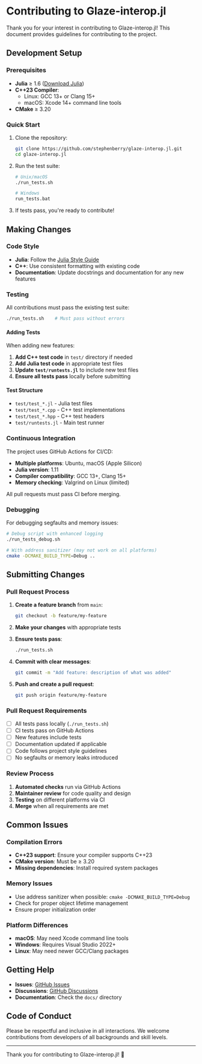 # Contributing to Glaze-interop.jl

Thank you for your interest in contributing to Glaze-interop.jl! This document provides guidelines for contributing to the project.

## Development Setup

### Prerequisites

- **Julia** ≥ 1.6 ([Download Julia](https://julialang.org/downloads/))
- **C++23 Compiler**:
  - Linux: GCC 13+ or Clang 15+
  - macOS: Xcode 14+ command line tools
- **CMake** ≥ 3.20

### Quick Start

1. Clone the repository:
   ```bash
   git clone https://github.com/stephenberry/glaze-interop.jl.git
   cd glaze-interop.jl
   ```

2. Run the test suite:
   ```bash
   # Unix/macOS
   ./run_tests.sh
   
   # Windows
   run_tests.bat
   ```

3. If tests pass, you're ready to contribute!

## Making Changes

### Code Style

- **Julia**: Follow the [Julia Style Guide](https://docs.julialang.org/en/v1/manual/style-guide/)
- **C++**: Use consistent formatting with existing code
- **Documentation**: Update docstrings and documentation for any new features

### Testing

All contributions must pass the existing test suite:

```bash
./run_tests.sh    # Must pass without errors
```

#### Adding Tests

When adding new features:

1. **Add C++ test code** in `test/` directory if needed
2. **Add Julia test code** in appropriate test files
3. **Update `test/runtests.jl`** to include new test files
4. **Ensure all tests pass** locally before submitting

#### Test Structure

- `test/test_*.jl` - Julia test files
- `test/test_*.cpp` - C++ test implementations  
- `test/test_*.hpp` - C++ test headers
- `test/runtests.jl` - Main test runner

### Continuous Integration

The project uses GitHub Actions for CI/CD:

- **Multiple platforms**: Ubuntu, macOS (Apple Silicon)
- **Julia version**: 1.11
- **Compiler compatibility**: GCC 13+, Clang 15+
- **Memory checking**: Valgrind on Linux (limited)

All pull requests must pass CI before merging.

### Debugging

For debugging segfaults and memory issues:

```bash
# Debug script with enhanced logging
./run_tests_debug.sh

# With address sanitizer (may not work on all platforms)
cmake -DCMAKE_BUILD_TYPE=Debug ..
```

## Submitting Changes

### Pull Request Process

1. **Create a feature branch** from `main`:
   ```bash
   git checkout -b feature/my-feature
   ```

2. **Make your changes** with appropriate tests

3. **Ensure tests pass**:
   ```bash
   ./run_tests.sh
   ```

4. **Commit with clear messages**:
   ```bash
   git commit -m "Add feature: description of what was added"
   ```

5. **Push and create a pull request**:
   ```bash
   git push origin feature/my-feature
   ```

### Pull Request Requirements

- [ ] All tests pass locally (`./run_tests.sh`)
- [ ] CI tests pass on GitHub Actions
- [ ] New features include tests
- [ ] Documentation updated if applicable
- [ ] Code follows project style guidelines
- [ ] No segfaults or memory leaks introduced

### Review Process

1. **Automated checks** run via GitHub Actions
2. **Maintainer review** for code quality and design
3. **Testing** on different platforms via CI
4. **Merge** when all requirements are met

## Common Issues

### Compilation Errors

- **C++23 support**: Ensure your compiler supports C++23
- **CMake version**: Must be ≥ 3.20
- **Missing dependencies**: Install required system packages

### Memory Issues

- Use address sanitizer when possible: `cmake -DCMAKE_BUILD_TYPE=Debug`
- Check for proper object lifetime management
- Ensure proper initialization order

### Platform Differences

- **macOS**: May need Xcode command line tools
- **Windows**: Requires Visual Studio 2022+ 
- **Linux**: May need newer GCC/Clang packages

## Getting Help

- **Issues**: [GitHub Issues](https://github.com/stephenberry/glaze-interop.jl/issues)
- **Discussions**: [GitHub Discussions](https://github.com/stephenberry/glaze-interop.jl/discussions)
- **Documentation**: Check the `docs/` directory

## Code of Conduct

Please be respectful and inclusive in all interactions. We welcome contributions from developers of all backgrounds and skill levels.

---

Thank you for contributing to Glaze-interop.jl! 🚀